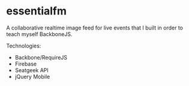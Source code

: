 essentialfm
===========

A collaborative realtime image feed for live events that I built in order to teach myself BackboneJS.

Technologies:
- Backbone/RequireJS
- Firebase
- Seatgeek API
- jQuery Mobile
